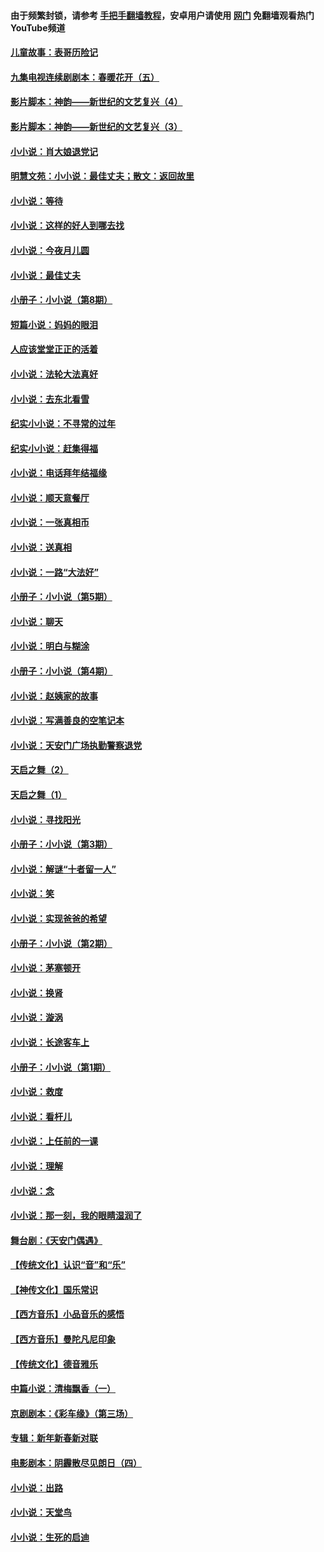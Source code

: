 #### 由于频繁封锁，请参考 [手把手翻墙教程](https://github.com/gfw-breaker/guides/wiki/)，安卓用户请使用 [网门](https://github.com/gfw-breaker/nogfw/blob/master/dl.md?t=07140900) 免翻墙观看热门YouTube频道 

#### [儿童故事：表哥历险记](../pages/328/383535.md?t=07140900) 

#### [九集电视连续剧剧本：春暖花开（五）](../pages/328/275919.md?t=07140900) 

#### [影片脚本：神韵——新世纪的文艺复兴（4）](../pages/328/266089.md?t=07140900) 

#### [影片脚本：神韵——新世纪的文艺复兴（3）](../pages/328/266087.md?t=07140900) 

#### [小小说：肖大娘退党记](../pages/328/239807.md?t=07140900) 

#### [明慧文苑：小小说：最佳丈夫；散文：返回故里](../pages/328/3439.md?t=07140900) 

#### [小小说：等待](../pages/328/223927.md?t=07140900) 

#### [小小说：这样的好人到哪去找](../pages/328/209396.md?t=07140900) 

#### [小小说：今夜月儿圆](../pages/328/193588.md?t=07140900) 

#### [小小说：最佳丈夫](../pages/328/190938.md?t=07140900) 

#### [小册子：小小说（第8期）](../pages/328/188202.md?t=07140900) 

#### [短篇小说：妈妈的眼泪](../pages/328/187712.md?t=07140900) 

#### [人应该堂堂正正的活着](../pages/328/182430.md?t=07140900) 

#### [小小说：法轮大法真好](../pages/328/174669.md?t=07140900) 

#### [小小说：去东北看雪](../pages/328/173882.md?t=07140900) 

#### [纪实小小说：不寻常的过年](../pages/328/173187.md?t=07140900) 

#### [纪实小小说：赶集得福](../pages/328/172652.md?t=07140900) 

#### [小小说：电话拜年结福缘](../pages/328/172533.md?t=07140900) 

#### [小小说：顺天意餐厅](../pages/328/170182.md?t=07140900) 

#### [小小说：一张真相币](../pages/328/169410.md?t=07140900) 

#### [小小说：送真相](../pages/328/166713.md?t=07140900) 

#### [小小说：一路“大法好”](../pages/328/162016.md?t=07140900) 

#### [小册子：小小说（第5期）](../pages/328/161131.md?t=07140900) 

#### [小小说：聊天](../pages/328/159640.md?t=07140900) 

#### [小小说：明白与糊涂](../pages/328/158101.md?t=07140900) 

#### [小册子：小小说（第4期）](../pages/328/158006.md?t=07140900) 

#### [小小说：赵姨家的故事](../pages/328/157843.md?t=07140900) 

#### [小小说：写满善良的空笔记本](../pages/328/157382.md?t=07140900) 

#### [小小说：天安门广场执勤警察退党](../pages/328/156982.md?t=07140900) 

#### [天启之舞（2）](../pages/328/153440.md?t=07140900) 

#### [天启之舞（1）](../pages/328/153439.md?t=07140900) 

#### [小小说：寻找阳光](../pages/328/153065.md?t=07140900) 

#### [小册子：小小说（第3期）](../pages/328/151715.md?t=07140900) 

#### [小小说：解谜“十者留一人”](../pages/328/148967.md?t=07140900) 

#### [小小说：笑](../pages/328/148905.md?t=07140900) 

#### [小小说：实现爸爸的希望](../pages/328/148096.md?t=07140900) 

#### [小册子：小小说（第2期）](../pages/328/147214.md?t=07140900) 

#### [小小说：茅塞顿开](../pages/328/147030.md?t=07140900) 

#### [小小说：换肾](../pages/328/146770.md?t=07140900) 

#### [小小说：漩涡](../pages/328/146683.md?t=07140900) 

#### [小小说：长途客车上](../pages/328/145076.md?t=07140900) 

#### [小册子：小小说（第1期）](../pages/328/143963.md?t=07140900) 

#### [小小说：救度](../pages/328/143927.md?t=07140900) 

#### [小小说：看杆儿](../pages/328/142137.md?t=07140900) 

#### [小小说：上任前的一课](../pages/328/140808.md?t=07140900) 

#### [小小说：理解](../pages/328/140476.md?t=07140900) 

#### [小小说：念](../pages/328/139513.md?t=07140900) 

#### [小小说：那一刻，我的眼睛湿润了](../pages/328/138476.md?t=07140900) 

#### [舞台剧：《天安门偶遇》](../pages/328/117155.md?t=07140900) 

#### [【传统文化】认识“音”和“乐”](../pages/328/108667.md?t=07140900) 

#### [【神传文化】国乐常识](../pages/328/104225.md?t=07140900) 

#### [【西方音乐】小品音乐的感悟](../pages/328/102924.md?t=07140900) 

#### [【西方音乐】曼陀凡尼印象](../pages/328/102922.md?t=07140900) 

#### [【传统文化】德音雅乐](../pages/328/102923.md?t=07140900) 

#### [中篇小说：清梅飘香（一）](../pages/328/101058.md?t=07140900) 

#### [京剧剧本：《彩车缘》（第三场）](../pages/328/96434.md?t=07140900) 

#### [专辑：新年新春新对联](../pages/328/94991.md?t=07140900) 

#### [电影剧本：阴霾散尽见朗日（四）](../pages/328/87081.md?t=07140900) 

#### [小小说：出路](../pages/328/84848.md?t=07140900) 

#### [小小说：天堂鸟](../pages/328/83084.md?t=07140900) 

#### [小小说：生死的启迪](../pages/328/70977.md?t=07140900) 

